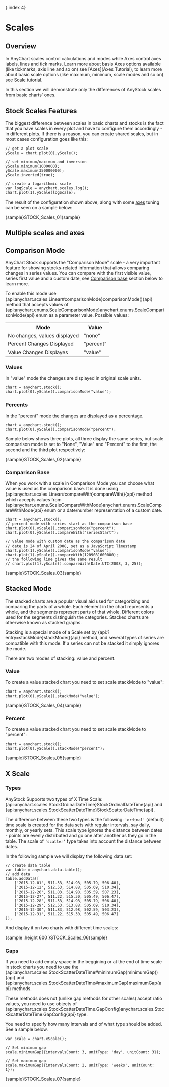 {:index 4}
# Scales

## Overview

In AnyChart scales control calculations and modes while Axes control axes labels, lines and tick marks. Learn more about basis Axes options available (like tickmarks, axis line and so on) see [Axes](Axes Tutorial), to learn more about basic scale options (like maximum, minimum, scale modes and so on) see [Scale tutorial](../Axes_and_Grids/Scales).

In this section we will demonstrate only the differences of AnyStock scales from basic charts' ones.

## Stock Scales Features

The biggest difference between scales in basic charts and stocks is the fact that you have scales in every plot and have to configure them accordingly - in different plots. If there is a reason, you can create shared scales, but in most cases configuration goes like this:

```
// get a plot scale
yScale = chart.plot(0).yScale();

// set minimum/maximum and inversion
yScale.minimum(1000000);
yScale.maximum(350000000);
yScale.inverted(true);

// create a logarithmic scale
var logScale = anychart.scales.log();
chart.plot(1).yScale(logScale);
```

The result of the configuration shown above, along with some [axes](Axes) tuning can be seen on a sample below:

{sample}STOCK\_Scales\_01{sample}

## Multiple scales and axes

## Comparison Mode

AnyChart Stock supports the "Comparison Mode" scale - a very important feature for showing stocks-related information that allows comparing changes in series values. You can compare with the first visible value, series first value and a custom date, see [Comparison base](#comparison_base) section below to learn more.  

To enable this mode use {api:anychart.scales.Linear#comparisonMode}comparisonMode(){api} method that accepts 
values of {api:anychart.enums.ScaleComparisonMode}anychart.enums.ScaleComparisonMode{api} enum as a parameter value. Possible values:

<table><tr><th>Mode</th><th>Value</th><tr>
<tr><td>No changes, values displayed</td><td>"none"</td></tr>
<tr><td>Percent Changes Displayed</td><td>"percent"</td></tr>
<tr><td>Value Changes Displayes</td><td>"value"</td></tr>
</table>

### Values

In "value" mode the changes are displayed in original scale units.

```
chart = anychart.stock();
chart.plot(0).yScale().comparisonMode("value");
```

### Percents

In the "percent" mode the changes are displayed as a percentage.

```
chart = anychart.stock();
chart.plot(0).yScale().comparisonMode("percent");
```

Sample below shows three plots, all three display the same series, but scale comparison mode is set to "None", "Value" and "Percent" to the first, the second and the third plot respectively:

{sample}STOCK\_Scales\_02{sample}

### Comparison Base

When you work with a scale in Comparison Mode you can choose what value is used as the comparison base. It is done using {api:anychart.scales.Linear#compareWith}compareWith(){api} method which accepts values from  {api:anychart.enums.ScaleCompareWithMode}anychart.enums.ScaleCompareWithMode{api} enum or a date/number representation of a custom date.

```
chart = anychart.stock();
// percent mode with series start as the comparison base
chart.plot(0).yScale().comparisonMode("percent");
chart.plot(0).yScale().compareWith("seriesStart");

// value mode with custom date as the comparison date
// date is 24 of April 2008, set as a JavaScript Timestamp 
chart.plot(1).yScale().comparisonMode("value");
chart.plot(1).yScale().compareWith(1209081600000);
// the following line gives the same result
// chart.plot(1).yScale().compareWith(Date.UTC(2008, 3, 25));
```

{sample}STOCK\_Scales\_03{sample}

## Stacked Mode

The stacked charts are a popular visual aid used for categorizing and comparing the parts of a whole. Each element in the chart represents a whole, and the segments represent parts of that whole. Different colors used for the segments distinguish the categories. Stacked charts are otherwise known as stacked graphs.

Stacking is a special mode of a Scale set by {api:?entry=stackMode}stackMode(){api} method, and several types of series are compatible with this mode. If a series can not be stacked it simply ignores the mode.

There are two modes of stacking: value and percent.

### Value

To create a value stacked chart you need to set scale stackMode to "value":

```
chart = anychart.stock();
chart.plot(0).yScale().stackMode("value");
```

{sample}STOCK\_Scales\_04{sample}

### Percent

To create a value stacked chart you need to set scale stackMode to "percent":

```
chart = anychart.stock();
chart.plot(0).yScale().stackMode("percent");
```

{sample}STOCK\_Scales\_05{sample}

## X Scale

### Types

AnyStock Supports two types of X Time Scale: {api:anychart.scales.StockOrdinalDateTime}StockOrdinalDateTime{api} and {api:anychart.scales.StockScatterDateTime}StockScatterDateTime{api}.

The difference between these two types is the following: `'ordinal'` (default) time scale is created for the data sets with regular intervals, say daily, monthly, or yearly sets. This scale type ignores the distance between dates - points are evenly distributed and go one after another as they go in the table. The scale of `'scatter'` type takes into account the distance between dates.

In the following sample we will display the following data set:

```
// create data table
var table = anychart.data.table();
// add data
table.addData([
    ['2015-12-01', 511.53, 514.98, 505.79, 506.40],
    ['2015-12-12', 512.53, 514.88, 505.69, 510.34],
    ['2015-12-26', 511.83, 514.98, 505.59, 507.23],
    ['2015-12-27', 511.22, 515.30, 505.49, 506.47],
    ['2015-12-28', 511.53, 514.98, 505.79, 506.40],
    ['2015-12-29', 512.53, 513.88, 505.69, 510.34],
    ['2015-12-30', 511.83, 512.98, 502.59, 503.23],
    ['2015-12-31', 511.22, 515.30, 505.49, 506.47]
]);
```

And display it on two charts with different time scales:

{sample :height 600 }STOCK\_Scales\_06{sample}

### Gaps

If you need to add empty space in the beggining or at the end of time scale in stock charts you need to use the {api:anychart.scales.StockScatterDateTime#minimumGap}minimumGap(){api} and {api:anychart.scales.StockScatterDateTime#maximumGap}maximumGap{api} methods.

These methods does not (unlike gap methods for other scales) accept ratio values, you need to use objects of {api:anychart.scales.StockScatterDateTime.GapConfig}anychart.scales.StockScatterDateTime.GapConfig{api} type. 

You need to specify how many intervals and of what type should be added. See a sample below.

```
var scale = chart.xScale();

// Set minimum gap
scale.minimumGap({intervalsCount: 3, unitType: 'day', unitCount: 3});

// Set maximum gap
scale.maximumGap({intervalsCount: 2, unitType: 'weeks', unitCount: 1});
```

{sample}STOCK\_Scales\_07{sample}